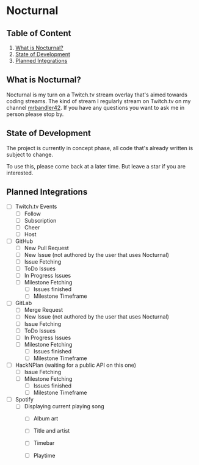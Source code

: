 # Nocturnal

## Table of Content

1.  [What is Nocturnal?](#what-is-nocturnal?)
2.  [State of Development](#state-of-development)
3.  [Planned Integrations](#planned-integrations)

## What is Nocturnal?

Nocturnal is my turn on a Twitch.tv stream overlay that's aimed towards coding streams. The kind of stream I regularly stream on Twitch.tv on my channel [mrbandler42](https://www.twitch.tv/mrbandler42). If you have any questions you want to ask me in person please stop by.

## State of Development

<p class="callout warning"> The project is currently in concept phase, all code that's already written is subject to change.<p>

To use this, please come back at a later time. But leave a star if you are interested.

## Planned Integrations

- [ ] Twitch.tv Events
  - [ ] Follow
  - [ ] Subscription
  - [ ] Cheer
  - [ ] Host
- [ ] GitHub
  - [ ] New Pull Request
  - [ ] New Issue (not authored by the user that uses Nocturnal)
  - [ ]  Issue Fetching
    - [ ] ToDo Issues
    - [ ] In Progress Issues
  - [ ] Milestone Fetching
    - [ ] Issues finished
    - [ ] Milestone Timeframe
- [ ] GitLab
  - [ ] Merge Request
  - [ ] New Issue (not authored by the user that uses Nocturnal)
  - [ ]  Issue Fetching
    - [ ] ToDo Issues
    - [ ] In Progress Issues
  - [ ] Milestone Fetching
    - [ ] Issues finished
    - [ ] Milestone Timeframe
- [ ] HackNPlan (waiting for a public API on this one)
  - [ ] Issue Fetching
  - [ ] Milestone Fetching
    - [ ] Issues finished
    - [ ] Milestone Timeframe
- [ ] Spotify
  - [ ] Displaying current playing song
    - [ ] Album art
    - [ ] Title and artist
    - [ ] Timebar
    - [ ] Playtime

